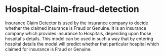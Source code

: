 # Hospital-Claim-fraud-detection
Insurance Claim Detector is used by the insurance company to decide whether the claimed insurance is Fraud or Genuine. It is an insurance company which provides insurance to Hospitals, depending upon those hospital's details. This model can be used in such a way that by entering hospital details the model will predict whether that particular hospital which claimed for insurance is Fraud or Genuine.
